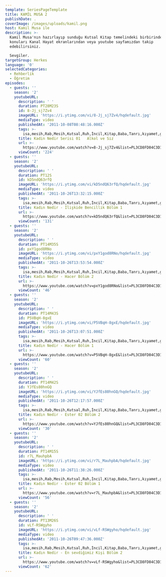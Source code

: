 ```yaml
---
template: SeriesPageTemplate
title: KAMİL MUSA 2
publishDate: .
coverImage: /images/uploads/kamil.png
host: Kamil Musa ile
description: >-
  Kamil Musa'nın hazırlayıp sunduğu Kutsal Kitap temelindeki birbirinden farklı
  konuları Kanal Hayat ekranlarından veya youtube sayfamızdan takip
  edebilirsiniz.

  Sevgiler.
targetGroup: Herkes
language: '0'
selectedCategories:
  - Rehberlik
  - Öğretim
episodes:
  - guests: ''
    season: '2'
    youtubeURL:
      description: ' '
      duration: PT28M23S
      id: 8-Jj_sj7Zv4
      imageURL: 'https://i.ytimg.com/vi/8-Jj_sj7Zv4/hqdefault.jpg'
      mediaType: video
      publishedAt: '2011-10-08T08:48:16.000Z'
      tags: >-
        isa,mesih,Rab,Mesih,Kutsal,Ruh,İncil,Kitap,Baba,Tanrı,kıyamet,günü,Allah,depresyon,şifa,bereket,Özgürlük,Hastalık,Bunalım,Esenlik,Rahatlık,Mucize,Hristiyanlık,İman,Hz.,İsa,peygamber,İlah,Ruhsal,Protestan,Türk,Hristiyan,Kıyamet,İntihar,Cennet,Cehennem,din,lanet,Cin,Pastör,Kilise,Ahiret,neler,olacak,yargı
      title: Kadin Nedir Serisi 01   Alkol ve Siz
      url: >-
        https://www.youtube.com/watch?v=8-Jj_sj7Zv4&list=PL3CD8FD04C3D1F082&index=65&t=0s
      viewCount: '224'
  - guests: ''
    season: '2'
    youtubeURL:
      description: ' '
      duration: PT12S
      id: kD5ndQ63rfQ
      imageURL: 'https://i.ytimg.com/vi/kD5ndQ63rfQ/hqdefault.jpg'
      mediaType: video
      publishedAt: '2011-10-26T13:32:15.000Z'
      tags: >-
        isa,mesih,Rab,Mesih,Kutsal,Ruh,İncil,Kitap,Baba,Tanrı,kıyamet,günü,Allah,depresyon,şifa,bereket,Özgürlük,Hastalık,Bunalım,Esenlik,Rahatlık,Mucize,Hristiyanlık,İman,Hz.,İsa,peygamber,İlah,Ruhsal,Protestan,Türk,Hristiyan,Kıyamet,İntihar,Cennet,Cehennem,din,lanet,Cin,Pastör,Kilise,Ahiret,neler,olacak,yargı
      title: Kadın Nedir - İlişkide Bencillik Bölüm 1
      url: >-
        https://www.youtube.com/watch?v=kD5ndQ63rfQ&list=PL3CD8FD04C3D1F082&index=66&t=0s
      viewCount: '131'
  - guests: ''
    season: '2'
    youtubeURL:
      description: ' '
      duration: PT14M35S
      id: pxY1god8RNo
      imageURL: 'https://i.ytimg.com/vi/pxY1god8RNo/hqdefault.jpg'
      mediaType: video
      publishedAt: '2011-10-26T13:53:54.000Z'
      tags: >-
        isa,mesih,Rab,Mesih,Kutsal,Ruh,İncil,Kitap,Baba,Tanrı,kıyamet,günü,Allah,depresyon,şifa,bereket,Özgürlük,Hastalık,Bunalım,Esenlik,Rahatlık,Mucize,Hristiyanlık,İman,Hz.,İsa,peygamber,İlah,Ruhsal,Protestan,Türk,Hristiyan,Kıyamet,İntihar,Cennet,Cehennem,din,lanet,Cin,Pastör,Kilise,Ahiret,neler,olacak,yargı
      title: Kadın Nedir - Hacer Bölüm 2
      url: >-
        https://www.youtube.com/watch?v=pxY1god8RNo&list=PL3CD8FD04C3D1F082&index=67&t=0s
      viewCount: '46'
  - guests: ''
    season: '2'
    youtubeURL:
      description: ' '
      duration: PT14M43S
      id: P5VBqH-8gxE
      imageURL: 'https://i.ytimg.com/vi/P5VBqH-8gxE/hqdefault.jpg'
      mediaType: video
      publishedAt: '2011-10-26T13:07:51.000Z'
      tags: >-
        isa,mesih,Rab,Mesih,Kutsal,Ruh,İncil,Kitap,Baba,Tanrı,kıyamet,günü,Allah,depresyon,şifa,bereket,Özgürlük,Hastalık,Bunalım,Esenlik,Rahatlık,Mucize,Hristiyanlık,İman,Hz.,İsa,peygamber,İlah,Ruhsal,Protestan,Türk,Hristiyan,Kıyamet,İntihar,Cennet,Cehennem,din,lanet,Cin,Pastör,Kilise,Ahiret,neler,olacak,yargı
      title: Kadın Nedir - Hacer Bölüm 1
      url: >-
        https://www.youtube.com/watch?v=P5VBqH-8gxE&list=PL3CD8FD04C3D1F082&index=68&t=0s
      viewCount: '60'
  - guests: ''
    season: '2'
    youtubeURL:
      description: ' '
      duration: PT14M42S
      id: YJfEs80hnGQ
      imageURL: 'https://i.ytimg.com/vi/YJfEs80hnGQ/hqdefault.jpg'
      mediaType: video
      publishedAt: '2011-10-26T12:17:57.000Z'
      tags: >-
        isa,mesih,Rab,Mesih,Kutsal,Ruh,İncil,Kitap,Baba,Tanrı,kıyamet,günü,Allah,depresyon,şifa,bereket,Özgürlük,Hastalık,Bunalım,Esenlik,Rahatlık,Mucize,Hristiyanlık,İman,Hz.,İsa,peygamber,İlah,Ruhsal,Protestan,Türk,Hristiyan,Kıyamet,İntihar,Cennet,Cehennem,din,lanet,Cin,Pastör,Kilise,Ahiret,neler,olacak,yargı
      title: Kadın Nedir - Ester 02 Bölüm 2
      url: >-
        https://www.youtube.com/watch?v=YJfEs80hnGQ&list=PL3CD8FD04C3D1F082&index=69&t=0s
      viewCount: '30'
  - guests: ''
    season: '2'
    youtubeURL:
      description: ' '
      duration: PT14M15S
      id: r7L_MauhpbA
      imageURL: 'https://i.ytimg.com/vi/r7L_MauhpbA/hqdefault.jpg'
      mediaType: video
      publishedAt: '2011-10-26T11:38:26.000Z'
      tags: >-
        isa,mesih,Rab,Mesih,Kutsal,Ruh,İncil,Kitap,Baba,Tanrı,kıyamet,günü,Allah,depresyon,şifa,bereket,Özgürlük,Hastalık,Bunalım,Esenlik,Rahatlık,Mucize,Hristiyanlık,İman,Hz.,İsa,peygamber,İlah,Ruhsal,Protestan,Türk,Hristiyan,Kıyamet,İntihar,Cennet,Cehennem,din,lanet,Cin,Pastör,Kilise,Ahiret,neler,olacak,yargı
      title: Kadın Nedir - Ester 02 Bölüm 1
      url: >-
        https://www.youtube.com/watch?v=r7L_MauhpbA&list=PL3CD8FD04C3D1F082&index=70&t=0s
      viewCount: '56'
  - guests: ''
    season: '2'
    youtubeURL:
      description: ' '
      duration: PT13M26S
      id: vLf-RSWgyho
      imageURL: 'https://i.ytimg.com/vi/vLf-RSWgyho/hqdefault.jpg'
      mediaType: video
      publishedAt: '2011-10-26T09:47:36.000Z'
      tags: >-
        isa,mesih,Rab,Mesih,Kutsal,Ruh,İncil,Kitap,Baba,Tanrı,kıyamet,günü,Allah,depresyon,şifa,bereket,Özgürlük,Hastalık,Bunalım,Esenlik,Rahatlık,Mucize,Hristiyanlık,İman,Hz.,İsa,peygamber,İlah,Ruhsal,Protestan,Türk,Hristiyan,Kıyamet,İntihar,Cennet,Cehennem,din,lanet,Cin,Pastör,Kilise,Ahiret,neler,olacak,yargı
      title: Kadın Nedir - En sevdiğimiz Kişi Bölüm 2
      url: >-
        https://www.youtube.com/watch?v=vLf-RSWgyho&list=PL3CD8FD04C3D1F082&index=73&t=0s
      viewCount: '62'
---
```


